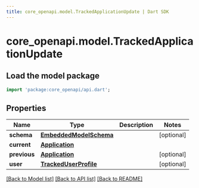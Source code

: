```yaml
---
title: core_openapi.model.TrackedApplicationUpdate | Dart SDK
---
```


# core_openapi.model.TrackedApplicationUpdate

## Load the model package
```dart
import 'package:core_openapi/api.dart';
```

## Properties
Name | Type | Description | Notes
------------ | ------------- | ------------- | -------------
**schema** | [**EmbeddedModelSchema**](EmbeddedModelSchema.md) |  | [optional] 
**current** | [**Application**](Application.md) |  | 
**previous** | [**Application**](Application.md) |  | [optional] 
**user** | [**TrackedUserProfile**](TrackedUserProfile.md) |  | [optional] 

[[Back to Model list]](../README.md#documentation-for-models) [[Back to API list]](../README.md#documentation-for-api-endpoints) [[Back to README]](../README.md)


